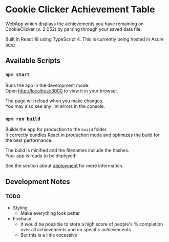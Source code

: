 # Cookie Clicker Achievement Table

WebApp which displays the achievements you have remaining on CookieClicker (v. 2.052) by parsing through your saved data file.

Built in React 18 using TypeScript 4. This is currently being hosted in Azure [here](https://cc-achievement-table.azurewebsites.net)

## Available Scripts

### `npm start`

Runs the app in the development mode.\
Open [http://localhost:3000](http://localhost:3000) to view it in your browser.

The page will reload when you make changes.\
You may also see any lint errors in the console.

### `npm run build`

Builds the app for production to the `build` folder.\
It correctly bundles React in production mode and optimizes the build for the best performance.

The build is minified and the filenames include the hashes.\
Your app is ready to be deployed!

See the section about [deployment](https://facebook.github.io/create-react-app/docs/deployment) for more information.


## Development Notes

### TODO

- Styling
  - Make everything look better
- Firebase
  - It would be possible to store a high score of people's % completion over all achievements and on specific achievements
  - But this is a little excessive
